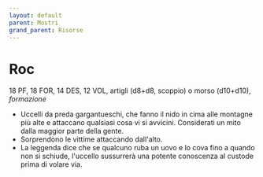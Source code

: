 ```yaml
---
layout: default
parent: Mostri
grand_parent: Risorse
---
```


# Roc

18 PF, 18 FOR, 14 DES, 12 VOL, artigli (d8+d8, scoppio) o morso (d10+d10), _formazione_

- Uccelli da preda gargantueschi, che fanno il nido in cima alle montagne più alte e attaccano qualsiasi cosa vi si avvicini. Considerati un mito dalla maggior parte della gente.
- Sorprendono le vittime attaccando dall'alto.
- La leggenda dice che se qualcuno ruba un uovo e lo cova fino a quando non si schiude, l'uccello sussurrerà una potente conoscenza al custode prima di volare via.
